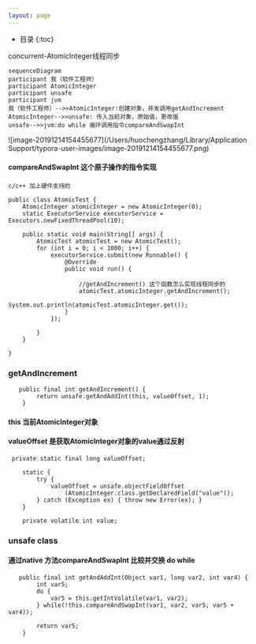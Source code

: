 ```yaml
---
layout: page
---
```

*  目录
{:toc}


concurrent-AtomicInteger线程同步

```mermaid
sequenceDiagram
participant 我（软件工程师）
participant AtomicInteger
participant unsafe
participant jvm
我（软件工程师）-->>AtomicInteger:创建对象，并发调用getAndIncrement
AtomicInteger-->>unsafe: 传入当前对象，原始值，更改值
unsafe-->>jvm:do while 循环调用指令compareAndSwapInt

```

![image-20191214154455677](/Users/huochengzhang/Library/Application Support/typora-user-images/image-20191214154455677.png)

#### compareAndSwapInt 这个原子操作的指令实现

```
c/c++ 加上硬件支持的
```



```
public class AtomicTest {
    AtomicInteger atomicInteger = new AtomicInteger(0);
    static ExecutorService executorService = Executors.newFixedThreadPool(10);

    public static void main(String[] args) {
        AtomicTest atomicTest = new AtomicTest();
        for (int i = 0; i < 1000; i++) {
            executorService.submit(new Runnable() {
                @Override
                public void run() {

                    //getAndIncrement() 这个函数怎么实现线程同步的
                    atomicTest.atomicInteger.getAndIncrement();
                    System.out.println(atomicTest.atomicInteger.get());
                }
            });

        }
    }

}
```



### getAndIncrement

```
   public final int getAndIncrement() {
        return unsafe.getAndAddInt(this, valueOffset, 1);
    }
```

#### this 当前AtomicInteger对象

#### valueOffset 是获取AtomicInteger对象的value通过反射

```
 private static final long valueOffset;

    static {
        try {
            valueOffset = unsafe.objectFieldOffset
                (AtomicInteger.class.getDeclaredField("value"));
        } catch (Exception ex) { throw new Error(ex); }
    }

    private volatile int value;
```



### unsafe class

#### 通过native 方法compareAndSwapInt 比较并交换 do while

```
   public final int getAndAddInt(Object var1, long var2, int var4) {
        int var5;
        do {
            var5 = this.getIntVolatile(var1, var2);
        } while(!this.compareAndSwapInt(var1, var2, var5, var5 + var4));

        return var5;
    }
```



